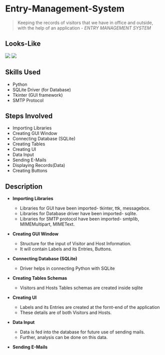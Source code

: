 # Entry-Management-System
> Keeping the records of visitors that we have in office and outside, with the help of an application - *ENTRY MANAGEMENT SYSTEM*

## Looks-Like
![](https://github.com/ParakhSrivastava/Entry-Management-System/blob/master/EMS.PNG)
![](https://github.com/ParakhSrivastava/Entry-Management-System/blob/master/EMS_Database.PNG)

## Skills Used 
* Python
* SQLite Driver (for Database)
* Tkinter (GUI framework)
* SMTP Protocol

## Steps Involved
* Importing Libraries 
* Creating GUI Window
* Connecting Database (SQLite)
* Creating Tables
* Creating UI
* Data Input
* Sending E-Mails
* Displaying Records(Data)
* Creating Buttons 

## Description

* **Importing Libraries**
    * Libraries for GUI have been imported- tkinter, ttk, messagebox.
    * Libraries for Database driver have been imported- sqlite.
    * Libraries for SMTP protocol have been imported- smtplib, MIMEMultipart, MIMEText.

* **Creating GUI Window**
    * Structure for the input of Visitor and Host Information.
    * It will contain Labels and its Entries, Buttons.

* **Connecting Database (SQLite)**
    * Driver helps in connecting Python with SQLite
    
* **Creating Tables Schemas**
    * Visitors and Hosts Tables schemas are created inside sqlite
    
* **Creating UI**
    * Labels and its Entries are created at the fornt-end of the application
    * These details are of both Visitors and Hosts.
  
* **Data Input**
    * Data is fed into the database for future use of sending mails.
    * Further, analysis can be done on this data.
   
* **Sending E-Mails**
